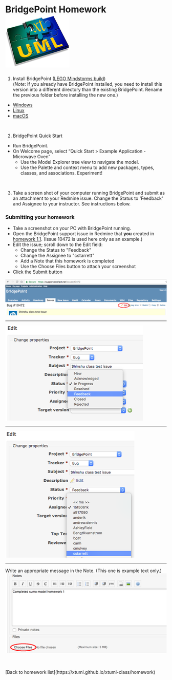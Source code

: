 # BridgePoint Homework  ![xtUML chip](../img/xtuml_chip.png)  

1) Install BridgePoint ([LEGO Mindstorms build](https://s3.amazonaws.com/xtuml-releases/lego-build/buildfiles.html))  
(_Note_:  If you already have BridgePoint installed, you need to install
this version into a different directory than the existing BridgePoint.
Rename the previous folder before installing the new one.)  
  * [Windows](https://s3.amazonaws.com/xtuml-releases/lego-build/org.xtuml.bp.product-win32.win32.x86_64.zip)  
  * [Linux](https://s3.amazonaws.com/xtuml-releases/lego-build/org.xtuml.bp.product-linux.gtk.x86_64.zip)  
  * [macOS](https://s3.amazonaws.com/xtuml-releases/lego-build/org.xtuml.bp.product-macosx.cocoa.x86_64.zip)  

<br/>

2) BridgePoint Quick Start
  * Run BridgePoint.
  * On Welcome page, select “Quick Start > Example Application - Microwave Oven”
    * Use the Model Explorer tree view to navigate the model.
    * Use the Palette and context menu to add new packages, types, classes, and associations.  Experiment! 

<br/>

3) Take a screen shot of your computer running BridgePoint and submit
as an attachment to your Redmine issue.  Change the Status to 'Feedback'
and Assignee to your instructor.  See instructions below.

### Submitting your homework

* Take a screenshot on your PC with BridgePoint running.
* Open the BridgePoint support issue in Redmine that **you** created in [homework 1.1](1.1.html).
(Issue 10472 is used here only as an example.)
* Edit the issue; scroll down to the Edit field:
  * Change the Status to "Feedback"
  * Change the Assignee to "cstarrett"
  * Add a Note that this homework is completed
  * Use the Choose Files button to attach your screenshot
* Click the Submit button

![screen](../img/sumo_hw_1.13.png)
<hr/>

![screen](../img/sumo_hw_1.13a.png)
<hr/>

![screen](../img/sumo_hw_1.13b.png)
<hr/>

Write an appropriate message in the Note.  (This one is example text only.)
![screen](../img/sumo_hw_1.14.png)


<br/>
<br/>
[Back to homework list](https://xtuml.github.io/xtuml-class/homework)  
